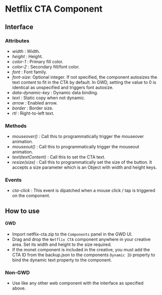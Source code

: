 # Netflix CTA Component

## Interface

### Attributes
- _width_ : Width.
- _height_ : Height.
- _color-1_ : Primary fill color.
- _color-2_ : Secondary fill/font color.
- _font_ : Font family.
- _font-size_: Optional integer. If not specified, the component autosizes the text content to fit in the CTA by default. In GWD, setting the value to 0 is identical as unspecified and triggers font autosize.
- _data-dynamic-key_ : Dynamic data binding.
- _text_ : Static copy when not dynamic.
- _arrow_ : Enabled arrow.
- _border_ : Border size.
- _rtl_ : Right-to-left text.

### Methods
- _mouseover()_ : Call this to programmatically trigger the mouseover animation.
- _mouseout()_ : Call this to programmatically trigger the mouseout animation.
- _text(textContent)_ : Call this to set the CTA text.
- _resize(size)_ : Call this to programmatically set the size of the button. It accepts a size parameter which is an Object with width and height keys.

### Events
- _cta-click_ : This event is dipatched when a mouse click / tap is triggered on the component.

## How to use

#### GWD
  - Import netflix-cta.zip to the `Components` panel in the GWD UI.
  - Drag and drop the `Netflix CTA` component anywhere in your creative area. Set its width and height to the size required.
  - If the monet component is included in the creative, you must add the CTA ID from the backup.json to the components `Dynamic ID` property to bind the dynamic text property to the component.
  
### Non-GWD
  - Use like any other web component with the interface as specified above.

